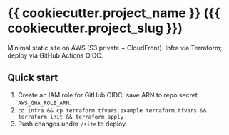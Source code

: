 # {{ cookiecutter.project_name }} ({{ cookiecutter.project_slug }})
Minimal static site on AWS (S3 private + CloudFront). Infra via Terraform; deploy via GitHub Actions OIDC.
## Quick start
1) Create an IAM role for GitHub OIDC; save ARN to repo secret `AWS_GHA_ROLE_ARN`.
2) `cd infra && cp terraform.tfvars.example terraform.tfvars && terraform init && terraform apply`
3) Push changes under `/site` to deploy.

